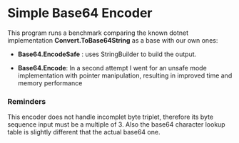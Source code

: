 ﻿# Simple Base64 Encoder

This program runs a benchmark comparing the known dotnet implementation **Convert.ToBase64String** as a base with our own ones:

- **Base64.EncodeSafe** : uses StringBuilder to build the output.

- **Base64.Encode**: In a second attempt I went for an unsafe mode implementation with pointer manipulation, resulting in improved time and memory performance


### Reminders
 This encoder does not handle incomplet byte triplet, therefore its byte sequence input must be a multiple of 3.
Also the base64 character lookup table is slightly different that the actual base64 one.
